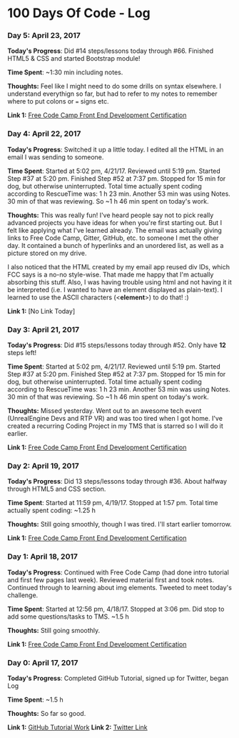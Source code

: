 # 100 Days Of Code - Log

### Day 5: April 23, 2017

**Today's Progress**: Did #14 steps/lessons today through #66. Finished HTML5 & CSS and started Bootstrap module!

**Time Spent**:  ~1:30 min including notes.

**Thoughts:**  Feel like I might need to do some drills on syntax elsewhere. I understand everythign so far, but had to refer to my notes to remember where to put colons or `=` signs etc.

**Link 1:** [Free Code Camp Front End Development Certification](https://www.freecodecamp.com/timbitzen)


### Day 4: April 22, 2017

**Today's Progress**: Switched it up a little today. I edited all the HTML in an email I was sending to someone.

**Time Spent**:  Started at 5:02 pm, 4/21/17. Reviewed until 5:19 pm. Started Step #37 at 5:20 pm. Finished Step #52 at 7:37 pm. Stopped for 15 min for dog, but otherwise uninterrupted.  Total time actually spent coding according to RescueTime was: 1 h 23 min. Another 53 min was using Notes. 30 min of that was reviewing. So ~1 h 46 min spent on today's work. 

**Thoughts:**  This was really fun! I've heard people say not to pick really advanced projects you have ideas for when you're first starting out. But I felt like applying what I've learned already. The email was actually giving links to Free Code Camp, Gitter, GitHub, etc. to someone I met the other day. It contained a bunch of hyperlinks and an unordered list, as well as a picture stored on my drive. 

I also noticed that the HTML created by my email app reused div IDs, which FCC says is a no-no style-wise. That made me happy that I'm actually absorbing this stuff. Also, I was having trouble using html and not having it it be interpreted (i.e. I wanted to have an element displayed as plain-text). I learned to use the ASCII characters (&lt;**element**&gt;) to do that! :)

**Link 1:** [No Link Today]

### Day 3: April 21, 2017

**Today's Progress**: Did #15 steps/lessons today through #52. Only have **12** steps left!

**Time Spent**:  Started at 5:02 pm, 4/21/17. Reviewed until 5:19 pm. Started Step #37 at 5:20 pm. Finished Step #52 at 7:37 pm. Stopped for 15 min for dog, but otherwise uninterrupted.  Total time actually spent coding according to RescueTime was: 1 h 23 min. Another 53 min was using Notes. 30 min of that was reviewing. So ~1 h 46 min spent on today's work. 

**Thoughts:**  Missed yesterday. Went out to an awesome tech event (UnrealEngine Devs and RTP VR) and was too tired when I got home. I've created a recurring Coding Project in my TMS that is starred so I will do it earlier. 

**Link 1:** [Free Code Camp Front End Development Certification](https://www.freecodecamp.com/timbitzen)


### Day 2: April 19, 2017

**Today's Progress**: Did 13 steps/lessons today through #36. About halfway through HTML5 and CSS section.

**Time Spent**:  Started at 11:59 pm, 4/19/17. Stopped at 1:57 pm. Total time actually spent coding: ~1.25 h

**Thoughts:**  Still going smoothly, though I was tired. I'll start earlier tomorrow.

**Link 1:** [Free Code Camp Front End Development Certification](https://www.freecodecamp.com/timbitzen)


### Day 1: April 18, 2017

**Today's Progress**: Continued with Free Code Camp (had done intro tutorial and first few pages last week). Reviewed material first and took notes. Continued through to learning about img elements. Tweeted to meet today's challenge.

**Time Spent**:  Started at 12:56 pm, 4/18/17. Stopped at 3:06 pm. Did stop to add some questions/tasks to TMS. ~1.5 h

**Thoughts:** Still going smoothly.

**Link 1:** [Free Code Camp Front End Development Certification](https://www.freecodecamp.com/timbitzen)


### Day 0: April 17, 2017

**Today's Progress**: Completed GitHub Tutorial, signed up for Twitter, began Log

**Time Spent**: ~1.5 h

**Thoughts:** So far so good. 

**Link 1:** [GitHub Tutorial Work](https://github.com/timbitzen/hello-world)
**Link 2:** [Twitter Link](https://twitter.com/timbitzen)
